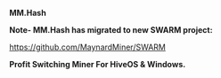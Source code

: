 **MM.Hash**

**Note- MM.Hash has migrated to new SWARM project:**

https://github.com/MaynardMiner/SWARM

**Profit Switching Miner For HiveOS & Windows.**


